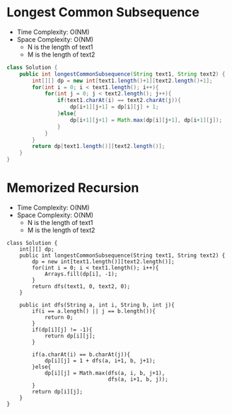 # Longest Common Subsequence

- Time Complexity: O(NM)
- Space Complexity: O(NM)
  - N is the length of text1
  - M is the length of text2

```java
class Solution {
    public int longestCommonSubsequence(String text1, String text2) {
        int[][] dp = new int[text1.length()+1][text2.length()+1];
        for(int i = 0; i < text1.length(); i++){
            for(int j = 0; j < text2.length(); j++){
                if(text1.charAt(i) == text2.charAt(j)){
                    dp[i+1][j+1] = dp[i][j] + 1;
                }else{
                    dp[i+1][j+1] = Math.max(dp[i][j+1], dp[i+1][j]);
                }
            }
        }
        return dp[text1.length()][text2.length()];
    }
}
```

# Memorized Recursion

- Time Complexity: O(NM)
- Space Complexity: O(NM)
  - N is the length of text1
  - M is the length of text2

```
class Solution {
    int[][] dp;
    public int longestCommonSubsequence(String text1, String text2) {
        dp = new int[text1.length()][text2.length()];
        for(int i = 0; i < text1.length(); i++){
            Arrays.fill(dp[i], -1);
        }
        return dfs(text1, 0, text2, 0);
    }

    public int dfs(String a, int i, String b, int j){
        if(i == a.length() || j == b.length()){
            return 0;
        }
        if(dp[i][j] != -1){
            return dp[i][j];
        }

        if(a.charAt(i) == b.charAt(j)){
            dp[i][j] = 1 + dfs(a, i+1, b, j+1);
        }else{
            dp[i][j] = Math.max(dfs(a, i, b, j+1),
                                dfs(a, i+1, b, j));
        }
        return dp[i][j];
    }
}
```
